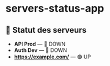 # servers-status-app

## 📡 Statut des serveurs

<!-- SERVERS-STATUS-START -->
- **API Prod** — 🔴 DOWN
- **Auth Dev** — 🔴 DOWN
- **https://example.com/** — 🟢 UP
<!-- SERVERS-STATUS-END -->
